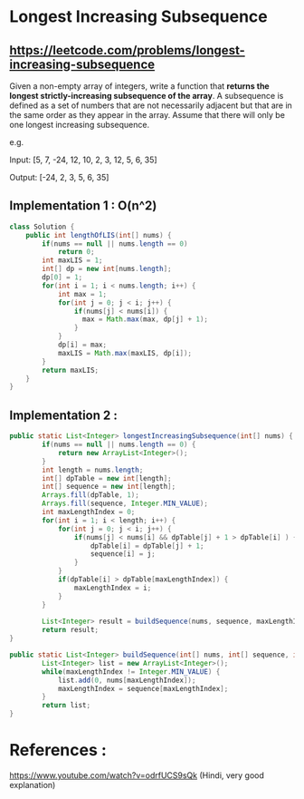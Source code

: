 # Longest Increasing Subsequence
## https://leetcode.com/problems/longest-increasing-subsequence

Given a non-empty array of integers, write a function that **returns the longest strictly-increasing subsequence of the array**. A subsequence is defined as a set of numbers that are not necessarily adjacent but that are in the same order as they appear in the array. Assume that there will only be one longest increasing subsequence.

e.g.

Input: [5, 7, -24, 12, 10, 2, 3, 12, 5, 6, 35]

Output: [-24, 2, 3, 5, 6, 35]


## Implementation 1 : O(n^2)
```java
class Solution {
    public int lengthOfLIS(int[] nums) {
        if(nums == null || nums.length == 0)
            return 0;
        int maxLIS = 1;
        int[] dp = new int[nums.length];
        dp[0] = 1;
        for(int i = 1; i < nums.length; i++) {
            int max = 1;
            for(int j = 0; j < i; j++) {
                if(nums[j] < nums[i]) {
                  max = Math.max(max, dp[j] + 1);   
                }
            }
            dp[i] = max;
            maxLIS = Math.max(maxLIS, dp[i]);
        }
        return maxLIS;
    }
}
```

## Implementation 2 : 
```java
public static List<Integer> longestIncreasingSubsequence(int[] nums) {
		if(nums == null || nums.length == 0) {
			return new ArrayList<Integer>();
		}
		int length = nums.length;
		int[] dpTable = new int[length];
		int[] sequence = new int[length];
		Arrays.fill(dpTable, 1);
		Arrays.fill(sequence, Integer.MIN_VALUE);
		int maxLengthIndex = 0;
		for(int i = 1; i < length; i++) {
			for(int j = 0; j < i; j++) {
				if(nums[j] < nums[i] && dpTable[j] + 1 > dpTable[i] ) {
					dpTable[i] = dpTable[j] + 1;
					sequence[i] = j;
				}
			}
			if(dpTable[i] > dpTable[maxLengthIndex]) {
				maxLengthIndex = i;
			}
		}
		
		List<Integer> result = buildSequence(nums, sequence, maxLengthIndex);
		return result;
}

public static List<Integer> buildSequence(int[] nums, int[] sequence, int maxLengthIndex) {
		List<Integer> list = new ArrayList<Integer>();
		while(maxLengthIndex != Integer.MIN_VALUE) {
			list.add(0, nums[maxLengthIndex]);
			maxLengthIndex = sequence[maxLengthIndex];
		}
		return list;
}
```

# References :
https://www.youtube.com/watch?v=odrfUCS9sQk (Hindi, very good explanation)
